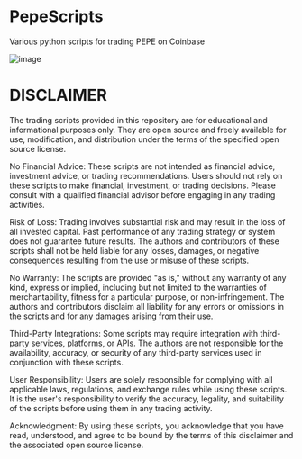# PepeScripts
Various python scripts for trading PEPE on Coinbase

![image](https://github.com/user-attachments/assets/d43bd744-d0d3-4c87-bd1a-93f9df163d6a)

# DISCLAIMER

The trading scripts provided in this repository are for educational and informational purposes only. They are open source and freely available for use, modification, and distribution under the terms of the specified open source license.

No Financial Advice: These scripts are not intended as financial advice, investment advice, or trading recommendations. Users should not rely on these scripts to make financial, investment, or trading decisions. Please consult with a qualified financial advisor before engaging in any trading activities.

Risk of Loss: Trading involves substantial risk and may result in the loss of all invested capital. Past performance of any trading strategy or system does not guarantee future results. The authors and contributors of these scripts shall not be held liable for any losses, damages, or negative consequences resulting from the use or misuse of these scripts.

No Warranty: The scripts are provided "as is," without any warranty of any kind, express or implied, including but not limited to the warranties of merchantability, fitness for a particular purpose, or non-infringement. The authors and contributors disclaim all liability for any errors or omissions in the scripts and for any damages arising from their use.

Third-Party Integrations: Some scripts may require integration with third-party services, platforms, or APIs. The authors are not responsible for the availability, accuracy, or security of any third-party services used in conjunction with these scripts.

User Responsibility: Users are solely responsible for complying with all applicable laws, regulations, and exchange rules while using these scripts. It is the user's responsibility to verify the accuracy, legality, and suitability of the scripts before using them in any trading activity.

Acknowledgment: By using these scripts, you acknowledge that you have read, understood, and agree to be bound by the terms of this disclaimer and the associated open source license.

